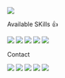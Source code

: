<img src="https://capsule-render.vercel.app/api?type=cylinder&color=auto&height=300&section=header&text=Jang%20Hub&fontSize=90" />

Available SKills 👍
<div>
   <img src="https://img.shields.io/badge/Python-3776AB?style=flat-square&logo=Python&logoColor=white"/>
  <img src="https://img.shields.io/badge/React-61DAFB?style=flat-square&logo=React&logoColor=white"/>
  <img src="https://img.shields.io/badge/HTML-E34F26?style=flat-square&logo=HTML5&logoColor=white"/>
  <img src="https://img.shields.io/badge/CSS-1572B6?style=flat-square&logo=CSS3&logoColor=white"/>
  <img src="https://img.shields.io/badge/JavaScript-F7DF1E?style=flat-square&logo=JavaScript&logoColor=white"/>
</div>



Contact
<div>
   <img src="https://img.shields.io/badge/nafnamnori-5865F2?style=social&logo=Discord&logoColor=black"/>
<img src="https://img.shields.io/badge/nafnamnori-E4405F?style=social&logo=Instagram&logoColor=black"/>
<img src="https://img.shields.io/badge/jaewonjang18@gmail.com-EA4335?style=social&logo=Gmail&logoColor=black"/>
  <img src="https://img.shields.io/badge/dodo4421-FFCD00?style=social&logo=KakaoTalk&logoColor=black"/>
  <img src="https://img.shields.io/badge/dodo4421@naver.com-03C75A?style=social&logo=Naver&logoColor=black"/>
</div>



